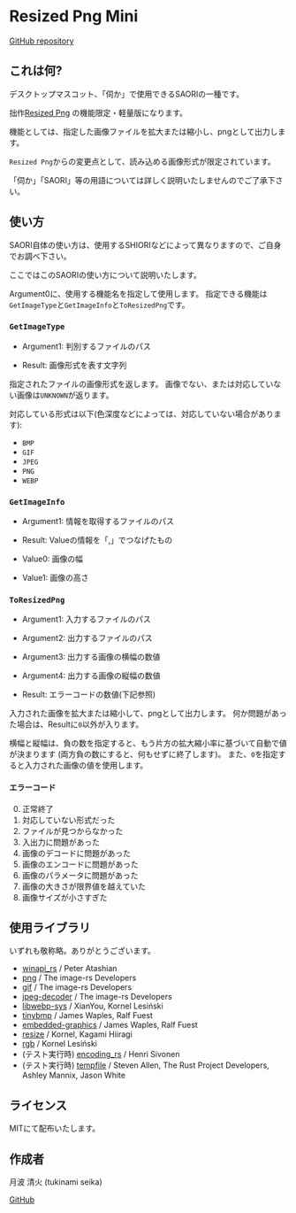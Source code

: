# Resized Png Mini

[GitHub repository](https://github.com/tukinami/saori-resized-png-mini)

## これは何?

デスクトップマスコット、「伺か」で使用できるSAORIの一種です。

拙作[Resized Png](https://github.com/tukinami/saori-resized-png)
の機能限定・軽量版になります。

機能としては、指定した画像ファイルを拡大または縮小し、pngとして出力します。

`Resized Png`からの変更点として、読み込める画像形式が限定されています。

「伺か」「SAORI」等の用語については詳しく説明いたしませんのでご了承下さい。

## 使い方

SAORI自体の使い方は、使用するSHIORIなどによって異なりますので、ご自身でお調べ下さい。

ここではこのSAORIの使い方について説明いたします。

Argument0に、使用する機能名を指定して使用します。
指定できる機能は`GetImageType`と`GetImageInfo`と`ToResizedPng`です。

### `GetImageType`

+ Argument1: 判別するファイルのパス

+ Result: 画像形式を表す文字列

指定されたファイルの画像形式を返します。
画像でない、または対応していない画像は`UNKNOWN`が返ります。

対応している形式は以下(色深度などによっては、対応していない場合があります):

+ `BMP`
+ `GIF`
+ `JPEG`
+ `PNG`
+ `WEBP`

### `GetImageInfo`

+ Argument1: 情報を取得するファイルのパス

+ Result: Valueの情報を「,」でつなげたもの
+ Value0: 画像の幅
+ Value1: 画像の高さ

### `ToResizedPng`

+ Argument1: 入力するファイルのパス
+ Argument2: 出力するファイルのパス
+ Argument3: 出力する画像の横幅の数値
+ Argument4: 出力する画像の縦幅の数値

+ Result: エラーコードの数値(下記参照)

入力された画像を拡大または縮小して、pngとして出力します。
何か問題があった場合は、Resultに`0`以外が入ります。

横幅と縦幅は、負の数を指定すると、もう片方の拡大縮小率に基づいて自動で値が決まります
(両方負の数にすると、何もせずに終了します)。
また、`0`を指定すると入力された画像の値を使用します。

#### エラーコード

0. 正常終了
1. 対応していない形式だった
2. ファイルが見つからなかった
3. 入出力に問題があった
4. 画像のデコードに問題があった
5. 画像のエンコードに問題があった
6. 画像のパラメータに問題があった
7. 画像の大きさが限界値を越えていた
8. 画像サイズが小さすぎた

## 使用ライブラリ

いずれも敬称略。ありがとうございます。

+ [winapi\_rs](https://github.com/retep998/winapi-rs) / Peter Atashian
+ [png](https://github.com/image-rs/image-png) / The image-rs Developers
+ [gif](https://github.com/image-rs/image-gif) / The image-rs Developers
+ [jpeg-decoder](https://github.com/image-rs/jpeg-decoder) / The image-rs Developers
+ [libwebp-sys](https://github.com/NoXF/libwebp-sys) / XianYou, Kornel Lesiński
+ [tinybmp](https://github.com/embedded-graphics/tinybmp) / James Waples, Ralf Fuest
+ [embedded-graphics](https://github.com/embedded-graphics/embedded-graphics) / James Waples, Ralf Fuest
+ [resize](https://github.com/PistonDevelopers/resize) / Kornel, Kagami Hiiragi
+ [rgb](https://github.com/kornelski/rust-rgb) / Kornel Lesiński
+ (テスト実行時) [encoding\_rs](https://github.com/hsivonen/encoding_rs) / Henri Sivonen
+ (テスト実行時) [tempfile](https://github.com/Stebalien/tempfile) / Steven Allen, The Rust Project Developers, Ashley Mannix, Jason White


## ライセンス

MITにて配布いたします。

## 作成者

月波 清火 (tukinami seika)

[GitHub](https://github.com/tukinami)
